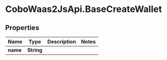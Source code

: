 # CoboWaas2JsApi.BaseCreateWallet

## Properties

Name | Type | Description | Notes
------------ | ------------- | ------------- | -------------
**name** | **String** |  | 


